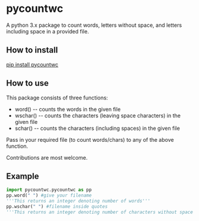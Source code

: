 # pycountwc
A python 3.x package to count words, letters without space, and letters including space in a provided file.

## How to install
[pip install pycountwc](https://pypi.org/project/pycountwc/)

## How to use
This package consists of three functions:
* word() -- counts the words in the given file
* wschar() -- counts the characters (leaving space characters) in the given file
* schar() -- counts the characters (including spaces) in the given file

Pass in your required file (to count words/chars) to any of the above function.

Contributions are most welcome.

## Example
```python
import pycountwc.pycountwc as pp
pp.word(" ") #give your filename
'''This returns an integer denoting number of words'''
pp.wschar(" ") #filename inside quotes
'''This returns an integer denoting number of characters without space count'''
```

